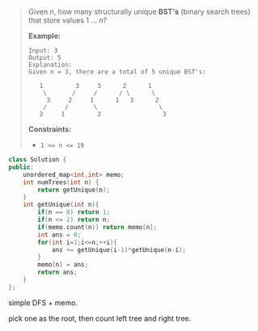 > Given *n*, how many structurally unique **BST's** (binary search trees) that store values 1 ... *n*?
>
> **Example:**
>
> ```
> Input: 3
> Output: 5
> Explanation:
> Given n = 3, there are a total of 5 unique BST's:
> 
>    1         3     3      2      1
>     \       /     /      / \      \
>      3     2     1      1   3      2
>     /     /       \                 \
>    2     1         2                 3
> ```
>
>  
>
> **Constraints:**
>
> - `1 <= n <= 19`

```cpp
class Solution {
public:
    unordered_map<int,int> memo;
    int numTrees(int n) {
        return getUnique(n); 
    }
    int getUnique(int n){
        if(n == 0) return 1;
        if(n <= 2) return n;
        if(memo.count(n)) return memo[n];
        int ans = 0;
        for(int i=1;i<=n;++i){
            ans += getUnique(i-1)*getUnique(n-i);
        }
        memo[n] = ans;
        return ans;
    }
};
```

simple DFS + memo.

pick one as the root, then count left tree and right tree.

